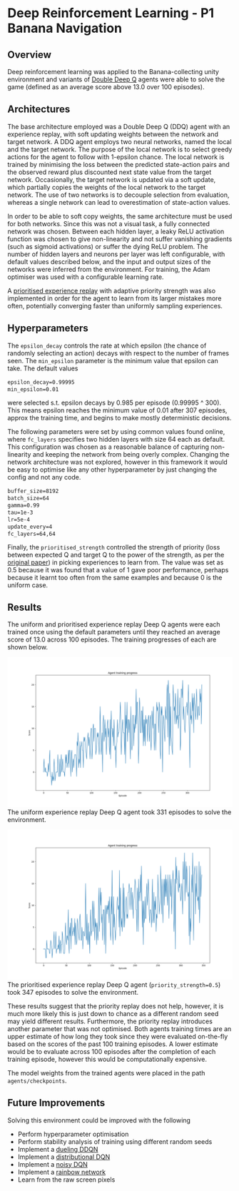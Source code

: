 # Deep Reinforcement Learning - P1 Banana Navigation

## Overview

Deep reinforcement learning was applied to the Banana-collecting unity environment and variants of [Double Deep Q](https://arxiv.org/pdf/1509.06461.pdf) agents were able to solve the game (defined as an average score above 13.0 over 100 episodes).

## Architectures

The base architecture employed was a Double Deep Q (DDQ) agent with an experience replay, with soft updating weights between the network and target network. A DDQ agent employs two neural networks, named the local and the target network. The purpose of the local network is to select greedy actions for the agent to follow with 1-epsilon chance. The local network is trained by minimising the loss between the predicted state-action pairs and the observed reward plus discounted next state value from the target network. Occasionally, the target network is updated via a soft update, which partially copies the weights of the local network to the target network. The use of two networks is to decouple selection from evaluation, whereas a single network can lead to overestimation of state-action values.

In order to be able to soft copy weights, the same architecture must be used for both networks. Since this was not a visual task, a fully connected network was chosen. Between each hidden layer, a leaky ReLU activation function was chosen to give non-linearity and not suffer vanishing gradients (such as sigmoid activations) or suffer the dying ReLU problem. The number of hidden layers and neurons per layer was left configurable, with default values described below, and the input and output sizes of the networks were inferred from the environment. For training, the Adam optimiser was used with a configurable learning rate.

A [prioritised experience replay](https://arxiv.org/pdf/1511.05952.pdf) with adaptive priority strength was also implemented in order for the agent to learn from its larger mistakes more often, potentially converging faster than uniformly sampling experiences.

## Hyperparameters

The `epsilon_decay` controls the rate at which epsilon (the chance of randomly selecting an action) decays with respect to the number of frames seen. The `min_epsilon` parameter is the minimum value that epsilon can take. The default values

```
epsilon_decay=0.99995
min_epsilon=0.01
```

were selected s.t. epsilon decays by 0.985 per episode (0.99995 ^ 300). This means epsilon reaches the minimum value of 0.01 after 307 episodes, approx the training time, and begins to make mostly deterministic decisions.

The following parameters were set by using common values found online, where `fc_layers` specifies two hidden layers with size 64 each as default. This configuration was chosen as a reasonable balance of capturing non-linearity and keeping the network from being overly complex. Changing the network architecture was not explored, however in this framework it would be easy to optimise like any other hyperparameter by just changing the config and not any code.

```
buffer_size=8192
batch_size=64
gamma=0.99
tau=1e-3
lr=5e-4
update_every=4
fc_layers=64,64
```

Finally, the `prioritised_strength` controlled the strength of priority (loss between expected Q and target Q to the power of the strength, as per the [original paper](https://arxiv.org/pdf/1511.05952.pdf)) in picking experiences to learn from. The value was set as 0.5 because it was found that a value of 1 gave poor performance, perhaps because it learnt too often from the same examples and because 0 is the uniform case. 

## Results

The uniform and prioritised experience replay Deep Q agents were each trained once using the default parameters until they reached an average score of 13.0 across 100 episodes. The training progresses of each are shown below.

![](training_progress.png)
The uniform experience replay Deep Q agent took 331 episodes to solve the environment.

![](prioritised_training_progress.png)
The prioritised experience replay Deep Q agent (`priority_strength=0.5`) took 347 episodes to solve the environment.

These results suggest that the priority replay does not help, however, it is much more likely this is just down to chance as a different random seed may yield different results. Furthermore, the priority replay introduces another parameter that was not optimised. Both agents training times are an upper estimate of how long they took since they were evaluated on-the-fly based on the scores of the past 100 training episodes. A lower estimate would be to evaluate across 100 episodes after the completion of each training episode, however this would be computationally expensive.

The model weights from the trained agents were placed in the path `agents/checkpoints`.

## Future Improvements

Solving this environment could be improved with the following

- Perform hyperparameter optimisation
- Perform stability analysis of training using different random seeds
- Implement a [dueling DDQN](https://arxiv.org/pdf/1511.06581.pdf)
- Implement a [distributional DQN](https://arxiv.org/pdf/1707.06887.pdf)
- Implement a [noisy DQN](https://arxiv.org/pdf/1706.10295.pdf)
- Implement a [rainbow network](https://arxiv.org/pdf/1710.02298.pdf)
- Learn from the raw screen pixels